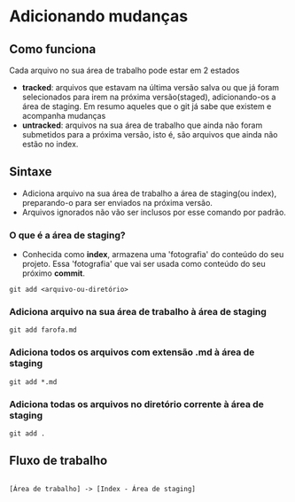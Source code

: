 # Adicionando mudanças

## Como funciona

Cada arquivo no sua área de trabalho pode estar em 2 estados

- **tracked**: arquivos que estavam na última versão salva ou que já foram selecionados para irem na próxima versão(staged), adicionando-os a área de staging. Em resumo aqueles que o git já sabe que existem e acompanha mudanças
- **untracked**: arquivos na sua área de trabalho que ainda não foram submetidos para a próxima versão, isto é, são arquivos que ainda não estão no index. 

## Sintaxe

- Adiciona arquivo na sua área de trabalho a área de staging(ou index), preparando-o para ser enviados na próxima versão.
- Arquivos ignorados não vão ser inclusos por esse comando por padrão.

### O que é a área de staging?

- Conhecida como **index**, armazena uma 'fotografia' do conteúdo do seu projeto. Essa 'fotografia' que vai ser usada como conteúdo do seu próximo **commit**.

```shell
git add <arquivo-ou-diretório>
```

### Adiciona arquivo na sua área de trabalho à área de staging

```shell
git add farofa.md 
```

### Adiciona todos os arquivos com extensão .md à área de staging

```shell
git add *.md 
```

### Adiciona todas os arquivos no diretório corrente à área de staging

```shell
git add . 
```

## Fluxo de trabalho

```

[Área de trabalho] -> [Index - Área de staging]

``` 